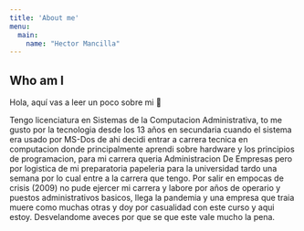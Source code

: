 ```yaml
---
title: 'About me'
menu:
  main:
    name: "Hector Mancilla"
---
```


## Who am I

Hola, aquí vas a leer un poco sobre mi 🤩

Tengo licenciatura en Sistemas de la Computacion Administrativa, to me gusto por la tecnologia desde los 13 años en secundaria cuando el sistema era usado por MS-Dos de ahi decidi entrar a carrera tecnica en computacion donde principalmente aprendi sobre hardware y los principios de programacion, para mi carrera queria Administracion De Empresas pero por logistica de mi preparatoria papeleria para la universidad tardo una semana por lo cual entre a la carrera que tengo. Por salir en empocas de crisis (2009) no pude ejercer mi carrera y labore por años de operario y puestos administrativos basicos, llega la pandemia y una empresa que traia muere como muchas otras y doy por casualidad con este curso y aqui estoy. Desvelandome aveces por que se que este vale mucho la pena.

